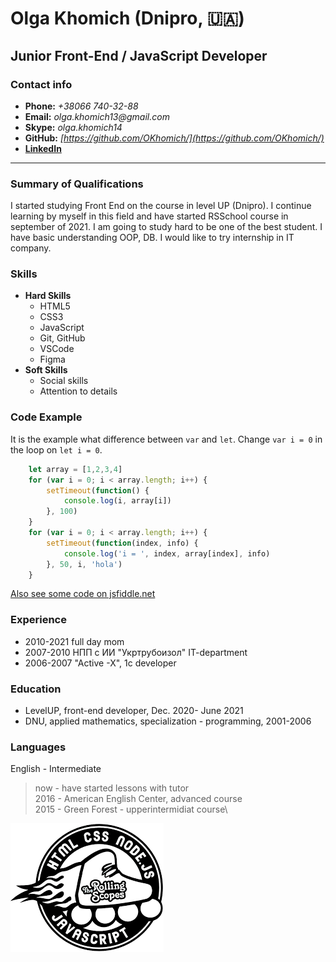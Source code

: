 # Olga Khomich (Dnipro, :ukraine:)
## Junior Front-End / JavaScript Developer

### Contact info
+ __Phone:__ _+38066 740-32-88_ 
+ __Email:__ _olga.khomich13@gmail.com_ 
+ __Skype:__ _olga.khomich14_ 
+ __GitHub:__ _[https://github.com/OKhomich/](https://github.com/OKhomich/)_
+ [__LinkedIn__](https://www.linkedin.com/in/olga-khomich-197327a8/)

-----------------------------------------------------------------------------
### Summary of Qualifications
I started studying Front End on the course in level UP (Dnipro). I continue learning by myself in this field and have started RSSchool course in september of 2021. I am going to study hard to be one of the best student.  I have basic understanding OOP, DB. I would like to try internship in IT company.

### Skills
  + __Hard Skills__ 
     * HTML5 
     * CSS3 
     * JavaScript  
     * Git, GitHub 
     * VSCode
     * Figma
  + __Soft Skills__
     * Social skills
     * Attention to details

### Code Example
It is the example what difference between `var` and `let`. Change `var i = 0` in the loop on `let i = 0`.
```javascript
    let array = [1,2,3,4]
    for (var i = 0; i < array.length; i++) {
        setTimeout(function() {
            console.log(i, array[i])
        }, 100)    
    }
    for (var i = 0; i < array.length; i++) {
        setTimeout(function(index, info) {
            console.log('i = ', index, array[index], info)
        }, 50, i, 'hola')    
    }
```
[Also see some code on jsfiddle.net](https://jsfiddle.net/user/Olhaa/fiddles/)

### Experience
+ 2010-2021 full day mom
+ 2007-2010 НПП с ИИ "Укртрубоизол" IT-department
+ 2006-2007 "Active -X", 1c developer 

### Education
* LevelUP, front-end developer, Dec. 2020- June 2021
* DNU, applied mathematics, specialization - programming, 2001-2006

### Languages
English - Intermediate
> now - have started lessons with tutor\
> 2016 - American English Center, advanced course\
> 2015 - Green Forest - upperintermidiat course\


[![RSSchool](img/rs-boot.png)](https://rs.school/js/)


